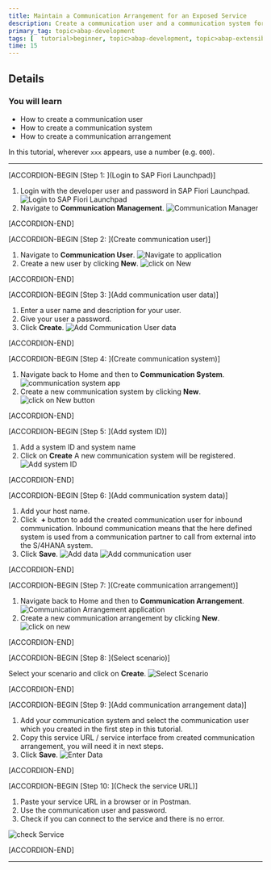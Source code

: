 ```yaml
---
title: Maintain a Communication Arrangement for an Exposed Service
description: Create a communication user and a communication system for a CDS service in SAP Cloud Platform ABAP environment.
primary_tag: topic>abap-development
tags: [  tutorial>beginner, topic>abap-development, topic>abap-extensibility ]
time: 15
---
```



## Details
### You will learn  
- How to create a communication user
- How to create a communication system
- How to create a communication arrangement

In this tutorial, wherever `xxx` appears, use a number (e.g. `000`).

---

[ACCORDION-BEGIN [Step 1: ](Login to SAP Fiori Launchpad)]

1. Login with the developer user and password in SAP Fiori Launchpad.
![Login to SAP Fiori Launchpad](Picture1.png)
2. Navigate to  **Communication Management**.
![Communication Manager](Picture2.png)

[ACCORDION-END]


[ACCORDION-BEGIN [Step 2: ](Create communication user)]

1. Navigate to **Communication User**.
![Navigate to application](Picture3.png)
2. Create a new user by clicking **New**.
![click on New](Picture4.png)

[ACCORDION-END]


[ACCORDION-BEGIN [Step 3: ](Add communication user data)]

1. Enter a user name and description for your user.
2. Give your user a password.
3. Click **Create**.
![Add Communication User data](Picture5.png)

[ACCORDION-END]


[ACCORDION-BEGIN [Step 4: ](Create communication system)]

1. Navigate back to Home and then to **Communication System**.
![communication system app](Picture6.png)
2. Create a new communication system by clicking **New**.
![click on New button](Picture7.png)

[ACCORDION-END]


[ACCORDION-BEGIN [Step 5: ](Add system ID)]

1. Add a system ID and system name
2. Click on **Create**
A new communication system will be registered.
![Add system ID](Picture8.png)

[ACCORDION-END]


[ACCORDION-BEGIN [Step 6: ](Add communication system data)]

1. Add your host name.
2. Click  **+** button to add the created communication user for inbound communication. Inbound communication means that the here defined system is used from a communication partner to call from external into the S/4HANA system.
3. Click **Save**.
![Add data](Picture9.png)
![Add communication user](Picture10.png)

[ACCORDION-END]


[ACCORDION-BEGIN [Step 7: ](Create communication arrangement)]

1. Navigate back to Home and then to **Communication Arrangement**.
![Communication Arrangement application](Picture11.png)
2. Create a new communication arrangement by clicking **New**.
![click on new](Picture12.png)

[ACCORDION-END]


[ACCORDION-BEGIN [Step 8: ](Select scenario)]

Select your scenario and click on **Create**.
![Select Scenario](Picture13.png)

[ACCORDION-END]


[ACCORDION-BEGIN [Step 9: ](Add communication arrangement data)]

1. Add your communication system and select the communication user which you created in the first step in this tutorial.
2. Copy this service URL / service interface from created communication arrangement, you will need it in next steps.
3. Click **Save**.
![Enter Data](Picture14.png)

[ACCORDION-END]


[ACCORDION-BEGIN [Step 10: ](Check the service URL)]

1. Paste your service URL in a browser or in Postman.
2. Use the communication user and password.
3. Check if you can connect to the service and there is no error.

![check Service](Picture15.png)

[ACCORDION-END]

---
